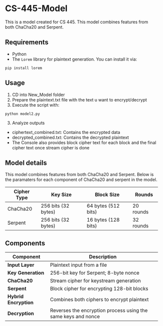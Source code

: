 # CS-445-Model
This is a model created for CS 445. This model combines features from both ChaCha20 and Serpent.

## Requirements
- Python
- The `Lorem` library for plaintext generation. You can install it via:

```
pip install lorem
```

## Usage
1. CD into New_Model folder
2. Prepare the plaintext.txt file with the text u want to encrypt/decrypt
3. Execute the script with:
```
python model2.py
```
3. Analyze outputs
- ciphertext_combined.txt: Contains the encrypted data
- decrypted_combined.txt: Contains the decrypted plaintext
- The Console also provides block cipher text for each block and the final cipher text once stream cipher is done 

## Model details
This model combines features from both ChaCha20 and Serpent.
Below is the paramaters for each component of ChaCha20 and serpent in the model.

| Cipher Type | Key Size              | Block Size           | Rounds            |
|-------------|-----------------------|----------------------|-------------------|
| ChaCha20    | 256 bits (32 bytes)   | 64 bytes (512 bits)  | 20 rounds         |
| Serpent     | 256 bits (32 bytes)   | 16 bytes (128 bits)  | 32 rounds         |

## Components
| Component             | Description                                      |
|-----------------------|--------------------------------------------------|
| **Input Layer**       | Plaintext input from a file                      |
| **Key Generation**    | 256-bit key for Serpent; 8-byte nonce           |
| **ChaCha20**          | Stream cipher for keystream generation           |
| **Serpent**           | Block cipher for encrypting 128-bit blocks      |
| **Hybrid Encryption**  | Combines both ciphers to encrypt plaintext       |
| **Decryption**        | Reverses the encryption process using the same keys and nonce |
